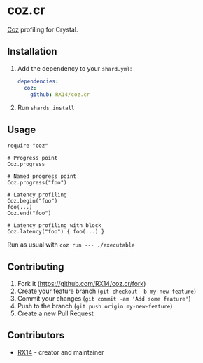 # coz.cr

[Coz](https://github.com/plasma-umass/coz) profiling for Crystal.

## Installation

1. Add the dependency to your `shard.yml`:

   ```yaml
   dependencies:
     coz:
       github: RX14/coz.cr
   ```

2. Run `shards install`

## Usage

```crystal
require "coz"

# Progress point
Coz.progress

# Named progress point
Coz.progress("foo")

# Latency profiling
Coz.begin("foo")
foo(...)
Coz.end("foo")

# Latency profiling with block
Coz.latency("foo") { foo(...) }
```

Run as usual with `coz run --- ./executable`

## Contributing

1. Fork it (<https://github.com/RX14/coz.cr/fork>)
2. Create your feature branch (`git checkout -b my-new-feature`)
3. Commit your changes (`git commit -am 'Add some feature'`)
4. Push to the branch (`git push origin my-new-feature`)
5. Create a new Pull Request

## Contributors

- [RX14](https://github.com/RX14) - creator and maintainer
